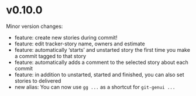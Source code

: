 # v0.10.0

Minor version changes:
  * feature: create new stories during commit!
  * feature: edit tracker-story name, owners and estimate
  * feature: automatically ‘starts’ and unstarted story the first time you make a commit tagged to that story
  * feature: automatically adds a comment to the selected story about each commit
  * feature: in addition to unstarted, started and finished, you can also set stories to delivered
  * new alias: You can now use `gg ...` as a shortcut for `git-genui ...`
